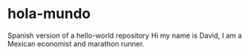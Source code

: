 # hola-mundo
Spanish version of a hello-world repository 
Hi my name is David, I am a Mexican economist and marathon runner. 
